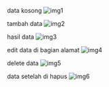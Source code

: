 data kosong
![img1](https://github.com/user-attachments/assets/67577d12-cf73-43ad-8f08-b3d7dba87782)


tambah data
![img2](https://github.com/user-attachments/assets/3e867e30-2a00-4ba3-ab5b-58f7feadd660)


hasil data
![img3](https://github.com/user-attachments/assets/80d707e0-8818-4059-8101-e15185dd4684)


edit data di bagian alamat
![img4](https://github.com/user-attachments/assets/073bd914-4e11-4a80-8b3f-e5ad821ef0f4)


delete data
![img5](https://github.com/user-attachments/assets/e525db04-46af-4317-8364-ab1462bd9ba0)


data setelah di hapus
![img6](https://github.com/user-attachments/assets/2fac388f-1788-4795-a2f3-bece8437eb30)
